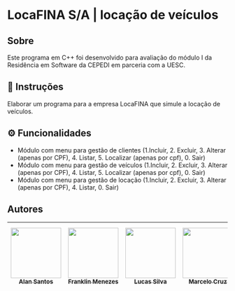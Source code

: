 # LocaFINA S/A | locação de veículos 

## Sobre

Este programa em C++ foi desenvolvido para avaliação do módulo I da Residência em Software da CEPEDI em parceria com a UESC.

## 📄 Instruções

Elaborar um programa para a empresa LocaFINA que simule a locação de veículos.

## ⚙ Funcionalidades

- Módulo com menu para gestão de clientes (1.Incluir, 2. Excluir, 3. Alterar (apenas por CPF), 4. Listar, 5. Localizar (apenas por cpf), 0. Sair)
- Módulo com menu para gestão de veículos (1.Incluir, 2. Excluir, 3. Alterar (apenas por CPF), 4. Listar, 5. Localizar (apenas por cpf), 0. Sair)
- Módulo com menu para gestão de locação (1.Incluir, 2. Excluir, 3. Alterar (apenas por CPF), 4. Listar, 0. Sair)

## Autores

| [<img src="https://avatars.githubusercontent.com/u/30904884?v=4" width=115><br><sub>Alan Santos</sub>](https://github.com/AlanSantos01) |  [<img src="https://avatars.githubusercontent.com/u/94021811?v=4" width=115><br><sub>Franklin Menezes </sub>](https://github.com/FranklinPereira2309/) |  [<img src="https://avatars.githubusercontent.com/u/17802288?v=4" width=115><br><sub>Lucas Silva</sub>](https://github.com/eulucasilva) | [<img src="https://avatars.githubusercontent.com/u/104631922?v=4" width=115><br><sub>Marcelo Cruz</sub>](https://github.com/Marckcruz) | [<img src="https://avatars.githubusercontent.com/u/142943023?v=4" width=115><br><sub>José Ulian Cardoso</sub>](https://github.com/ulian18TIC18) |
| :---: | :---: | :---: | :---: |:---: |




